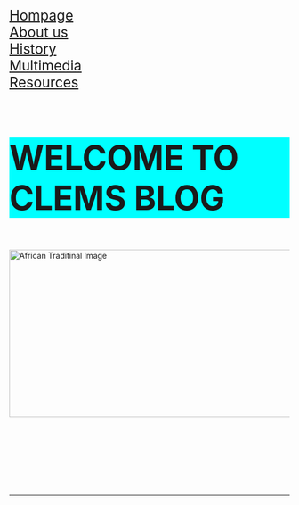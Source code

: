 



<a href="Hompage.html" >Hompage</a>
<br>
<a href="About us.html" >About us</a>
<br>
<a href="History.html" >History</a>
<br>
<a href="Multimedia.html" >Multimedia</a>
<br>
<a href="Resources.html" >Resources</a>

<style>
p {
    font-size: 25px;
}

h1 {
    font-size: 60px;
    background-color: aqua;
}



</style>

 

<h1>WELCOME TO CLEMS BLOG</h1>

<br>
<img src="https://www.wantedinafrica.com/i/featured/storage/uploads/2020/03/Ghana_Festivals@2x.jpg" style="width: 900px; height: 300px;"      alt="African Traditinal Image">

<br><br><br>
<hr>
    <style>
h2 {
    font-size: 40px;
    background-color: aquamarine;
}



    
<h2><u>AFRICAN TRADITIONAL RELIGION(ATR)</u></h2>

<p>African Traditional Religion (ATR) represents a rich tapestry of spiritual beliefs and practices rooted in the diverse cultures of the African continent. It is a living tradition that honors the interconnectedness of the divine, humanity, and nature. With its emphasis on community, ancestral veneration, and a deep respect for the environment, ATR has guided millions of people through life’s challenges and celebrations for centuries. Though often misunderstood, it remains a vital expression of African identity and spirituality, offering timeless wisdom and profound insights into the human experience.
</p>



<p>This blog exists to shed light on the beauty, complexity, and relevance of African Traditional Religion in today’s world. Our mission is to educate, inspire, and create a space for dialogue about ATR, breaking stereotypes and promoting appreciation for its cultural significance. Through engaging articles, stories, and multimedia content, we aim to connect with readers who are curious about ATR or deeply rooted in its traditions. Whether you’re here to learn, reflect, or celebrate, we invite you to join us on this journey of discovery and understanding.</p>


    
